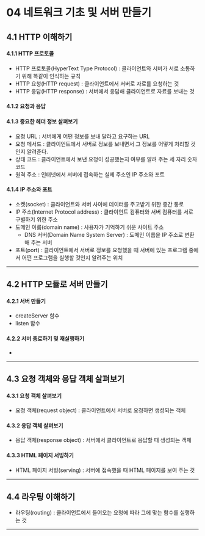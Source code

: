 # 04 네트워크 기초 및 서버 만들기

## 4.1 HTTP 이해하기

#### 4.1.1 HTTP 프로토콜

- HTTP 프로토콜(HyperText Type Protocol) : 클라이언트와 서버가 서로 소통하기 위해 똑같이 인식하는 규칙
- HTTP 요청(HTTP request) : 클라이언트에서 서버로 자료를 요청하는 것
- HTTP 응답(HTTP response) : 서버에서 응답해 클라이언트로 자료를 보내는 것

#### 4.1.2 요청과 응답

#### 4.1.3 중요한 헤더 정보 살펴보기

- 요청 URL : 서버에게 어떤 정보를 보내 달라고 요구하는 URL
- 요청 메서드 : 클라이언트에서 서버로 정보를 보내면서 그 정보를 어떻게 처리할 것인지 알려준다.
- 상태 코드 : 클라이언트에서 보낸 요청이 성공했는지 여부를 알려 주는 세 자리 숫자 코드
- 원격 주소 : 인터넷에서 서버에 접속하는 실제 주소인 IP 주소와 포트

#### 4.1.4 IP 주소와 포트

- 소켓(socket) : 클라이언트와 서버 사이에 데이터를 주고받기 위한 중간 통로
- IP 주소(Internet Protocol address) : 클라이언트 컴퓨터와 서버 컴퓨터를 서로 구별하기 위한 주소
- 도메인 이름(domain name) : 사용자가 기억하기 쉬운 사이트 주소
  - DNS 서버(Domain Name System Server) : 도메인 이름을 IP 주소로 변환해 주는 서버
- 포트(port) : 클라이언트에서 서버로 정보를 요청했을 때 서버에 있는 프로그램 중에서 어떤 프로그램을 실행할 것인지 알려주는 위치

<hr>

## 4.2 HTTP 모듈로 서버 만들기

#### 4.2.1 서버 만들기

- createServer 함수
- listen 함수

#### 4.2.2 서버 종료하기 및 재실행하기

- 

<hr>

## 4.3 요청 객체와 응답 객체 살펴보기

#### 4.3.1 요청 객체 살펴보기

- 요청 객체(request object) : 클라이언트에서 서버로 요청하면 생성되는 객체

#### 4.3.2 응답 객체 살펴보기

- 응답 객체(response object) : 서버에서 클라이언트로 응답할 때 생성되는 객체

#### 4.3.3 HTML 페이지 서빙하기

- HTML 페이지 서빙(serving) : 서버에 접속했을 때 HTML 페이지를 보여 주는 것

<hr>

## 4.4 라우팅 이해하기

- 라우팅(routing) : 클라이언트에서 들어오는 요청에 따라 그에 맞는 함수를 실행하는 것

<hr>

